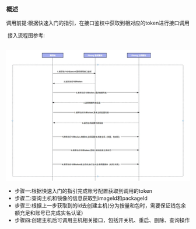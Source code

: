 ### 概述

​          调用前提:根据快速入门的指引，在接口鉴权中获取到相对应的token进行接口调用

​		  接入流程图参考:

​			![api_process](../../image/api_process.jpg)

- 步骤一:根据快速入门的指引完成账号配置获取到调用的token
- 步骤二:查询主机和镜像的信息获取到imageId和packageId
- 步骤三:根据上一步获取到的id去创建主机(分为按量和包时，需要保证钱包余额充足和账号已完成实名认证)
- 步骤四:创建主机后可调用主机相关接口，包括开关机、重启、删除、查询操作